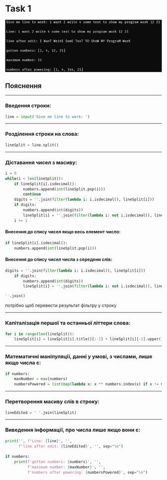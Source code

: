 # Task 1
![work](img/work.png)

## Пояснення
___
### Введення строки:
```py
line = input('Give me line to work: ')
```
___
### Розділення строки на слова:
```py
lineSplit = line.split()
```
___
### Діставання чисел з масиву:
```py
i = 0
while(i < len(lineSplit)):
    if lineSplit[i].isdecimal():
        numbers.append(int(lineSplit.pop(i)))
        continue
    digits = ''.join(filter(lambda i: i.isdecimal(), lineSplit[i]))
    if digits:
        numbers.append(int(digits))
        lineSplit[i] = ''.join(filter(lambda i: not i.isdecimal(), lineSplit[i]))
    i += 1
```

#### Внесення до спису чисел якщо весь елемент число:
```py
if lineSplit[i].isdecimal():
    numbers.append(int(lineSplit.pop(i)))
```

#### Внесення до спису чисел числа з середени слів:
```py
digits = ''.join(filter(lambda i: i.isdecimal(), lineSplit[i]))
    if digits:
        numbers.append(int(digits))
        lineSplit[i] = ''.join(filter(lambda i: not i.isdecimal(), lineSplit[i]))
```
```py
''.join()
```
потрібно щоб перевести результат фільтру у строку
___
### Капіталізація першої та останньої літтери слова:
```py
for i in range(len(lineSplit)):
    lineSplit[i] = lineSplit[i].title()[:-1] + lineSplit[i][-1].upper()
```
___
### Математичні маніпуляції, данні у умові, з числами, лише якщо числа є:
```py
if numbers:
    maxNumber = max(numbers)
    numbersPowered = list(map(lambda x: x ** numbers.index(x) if x != maxNumber else x, numbers))
```
___
### Перетворення масиву слів в строку:
```py
lineEdited = ' '.join(lineSplit)
```
___
### Виведення інформації, про числа лише якщо вони є:
```py
print('', f'Line: {line}', '',
      f'line after edit: {lineEdited}', '', sep="\n")

if numbers:
    print(f'gotten numbers: {numbers}', '',
          f'maximum number: {maxNumber}', '',
          f'numbers after powering: {numbersPowered}', sep="\n")
```